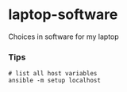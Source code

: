 # laptop-software
Choices in software for my laptop

### Tips

```
# list all host variables
ansible -m setup localhost
```

